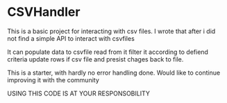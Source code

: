 # CSVHandler
This is a basic project for interacting with csv files. I wrote that after i did not find a simple API to interact with csvfiles

It can populate data to csvfile read from it filter it according to defiend criteria update rows if csv file and presist chages back to file.

This is a starter, with hardly no error handling done. Would like to continue improving it with the community

USING THIS CODE IS AT YOUR RESPONSOBILITY
